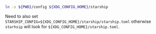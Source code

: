 ```sh
ln -s ${PWD}/config ${XDG_CONFIG_HOME}/starship
```

Need to also set `STARSHIP_CONFIG=${XDG_CONFIG_HOME}/starship/starship.toml` otherwise `starhsip` will look for `${XDG_CONFIG_HOME}/starship.toml`.
